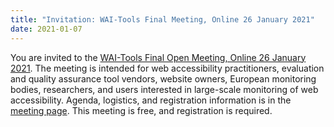 ```yaml
---
title: "Invitation: WAI-Tools Final Meeting, Online 26 January 2021"
date: 2021-01-07
---
```

You are invited to the <a href="https://www.w3.org/WAI/about/projects/wai-tools/final-open-meeting/">WAI-Tools Final Open Meeting, Online 26 January 2021</a>. The meeting is intended for web accessibility practitioners, evaluation and quality assurance tool vendors, website owners, European monitoring bodies, researchers, and users interested in large-scale monitoring of web accessibility. Agenda, logistics, and registration information is in the <a href="https://www.w3.org/WAI/about/projects/wai-tools/final-open-meeting/">meeting page</a>. This meeting is free, and registration is required.
